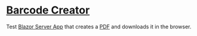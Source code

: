 # [Barcode Creator](https://barcodecreator.azurewebsites.net/)

Test [Blazor Server App](https://docs.microsoft.com/aspnet/) that creates a [PDF](https://itextpdf.com/) and downloads it in the browser.
